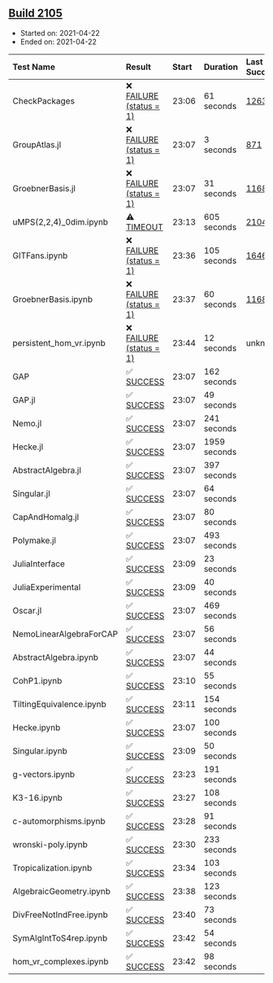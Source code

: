 ## [Build 2105](https://oscarci.mathematik.uni-kl.de/job/oscar-stable/2105/)

* Started on: 2021-04-22
* Ended on: 2021-04-22

| Test Name    | Result | Start | Duration | Last Success | First Failure |
|:-------------|:-------|:------|:---------|:-------------|:--------------|
| CheckPackages | ❌ [FAILURE (status = 1)](https://oscarci.mathematik.uni-kl.de/job/oscar-stable/2105/artifact/logs/build-2105/CheckPackages.log) | 23:06 | 61 seconds | [1263](https://oscarci.mathematik.uni-kl.de/job/oscar-stable/1263/) | [1264](https://oscarci.mathematik.uni-kl.de/job/oscar-stable/1264/) |
| GroupAtlas.jl | ❌ [FAILURE (status = 1)](https://oscarci.mathematik.uni-kl.de/job/oscar-stable/2105/artifact/logs/build-2105/GroupAtlas.jl.log) | 23:07 | 3 seconds | [871](https://oscarci.mathematik.uni-kl.de/job/oscar-stable/871/) | [872](https://oscarci.mathematik.uni-kl.de/job/oscar-stable/872/) |
| GroebnerBasis.jl | ❌ [FAILURE (status = 1)](https://oscarci.mathematik.uni-kl.de/job/oscar-stable/2105/artifact/logs/build-2105/GroebnerBasis.jl.log) | 23:07 | 31 seconds | [1168](https://oscarci.mathematik.uni-kl.de/job/oscar-stable/1168/) | [1169](https://oscarci.mathematik.uni-kl.de/job/oscar-stable/1169/) |
| uMPS(2,2,4)_0dim.ipynb | ⚠ [TIMEOUT](https://oscarci.mathematik.uni-kl.de/job/oscar-stable/2105/artifact/logs/build-2105/uMPS-2-2-4-_0dim.ipynb.log) | 23:13 | 605 seconds | [2104](https://oscarci.mathematik.uni-kl.de/job/oscar-stable/2104/) | [2105](https://oscarci.mathematik.uni-kl.de/job/oscar-stable/2105/) |
| GITFans.ipynb | ❌ [FAILURE (status = 1)](https://oscarci.mathematik.uni-kl.de/job/oscar-stable/2105/artifact/logs/build-2105/GITFans.ipynb.log) | 23:36 | 105 seconds | [1646](https://oscarci.mathematik.uni-kl.de/job/oscar-stable/1646/) | [1647](https://oscarci.mathematik.uni-kl.de/job/oscar-stable/1647/) |
| GroebnerBasis.ipynb | ❌ [FAILURE (status = 1)](https://oscarci.mathematik.uni-kl.de/job/oscar-stable/2105/artifact/logs/build-2105/GroebnerBasis.ipynb.log) | 23:37 | 60 seconds | [1168](https://oscarci.mathematik.uni-kl.de/job/oscar-stable/1168/) | [1169](https://oscarci.mathematik.uni-kl.de/job/oscar-stable/1169/) |
| persistent_hom_vr.ipynb | ❌ [FAILURE (status = 1)](https://oscarci.mathematik.uni-kl.de/job/oscar-stable/2105/artifact/logs/build-2105/persistent_hom_vr.ipynb.log) | 23:44 | 12 seconds | unknown | unknown |
| GAP | ✅ [SUCCESS](https://oscarci.mathematik.uni-kl.de/job/oscar-stable/2105/artifact/logs/build-2105/GAP.log) | 23:07 | 162 seconds |  |  |
| GAP.jl | ✅ [SUCCESS](https://oscarci.mathematik.uni-kl.de/job/oscar-stable/2105/artifact/logs/build-2105/GAP.jl.log) | 23:07 | 49 seconds |  |  |
| Nemo.jl | ✅ [SUCCESS](https://oscarci.mathematik.uni-kl.de/job/oscar-stable/2105/artifact/logs/build-2105/Nemo.jl.log) | 23:07 | 241 seconds |  |  |
| Hecke.jl | ✅ [SUCCESS](https://oscarci.mathematik.uni-kl.de/job/oscar-stable/2105/artifact/logs/build-2105/Hecke.jl.log) | 23:07 | 1959 seconds |  |  |
| AbstractAlgebra.jl | ✅ [SUCCESS](https://oscarci.mathematik.uni-kl.de/job/oscar-stable/2105/artifact/logs/build-2105/AbstractAlgebra.jl.log) | 23:07 | 397 seconds |  |  |
| Singular.jl | ✅ [SUCCESS](https://oscarci.mathematik.uni-kl.de/job/oscar-stable/2105/artifact/logs/build-2105/Singular.jl.log) | 23:07 | 64 seconds |  |  |
| CapAndHomalg.jl | ✅ [SUCCESS](https://oscarci.mathematik.uni-kl.de/job/oscar-stable/2105/artifact/logs/build-2105/CapAndHomalg.jl.log) | 23:07 | 80 seconds |  |  |
| Polymake.jl | ✅ [SUCCESS](https://oscarci.mathematik.uni-kl.de/job/oscar-stable/2105/artifact/logs/build-2105/Polymake.jl.log) | 23:07 | 493 seconds |  |  |
| JuliaInterface | ✅ [SUCCESS](https://oscarci.mathematik.uni-kl.de/job/oscar-stable/2105/artifact/logs/build-2105/JuliaInterface.log) | 23:09 | 23 seconds |  |  |
| JuliaExperimental | ✅ [SUCCESS](https://oscarci.mathematik.uni-kl.de/job/oscar-stable/2105/artifact/logs/build-2105/JuliaExperimental.log) | 23:09 | 40 seconds |  |  |
| Oscar.jl | ✅ [SUCCESS](https://oscarci.mathematik.uni-kl.de/job/oscar-stable/2105/artifact/logs/build-2105/Oscar.jl.log) | 23:07 | 469 seconds |  |  |
| NemoLinearAlgebraForCAP | ✅ [SUCCESS](https://oscarci.mathematik.uni-kl.de/job/oscar-stable/2105/artifact/logs/build-2105/NemoLinearAlgebraForCAP.log) | 23:07 | 56 seconds |  |  |
| AbstractAlgebra.ipynb | ✅ [SUCCESS](https://oscarci.mathematik.uni-kl.de/job/oscar-stable/2105/artifact/logs/build-2105/AbstractAlgebra.ipynb.log) | 23:07 | 44 seconds |  |  |
| CohP1.ipynb | ✅ [SUCCESS](https://oscarci.mathematik.uni-kl.de/job/oscar-stable/2105/artifact/logs/build-2105/CohP1.ipynb.log) | 23:10 | 55 seconds |  |  |
| TiltingEquivalence.ipynb | ✅ [SUCCESS](https://oscarci.mathematik.uni-kl.de/job/oscar-stable/2105/artifact/logs/build-2105/TiltingEquivalence.ipynb.log) | 23:11 | 154 seconds |  |  |
| Hecke.ipynb | ✅ [SUCCESS](https://oscarci.mathematik.uni-kl.de/job/oscar-stable/2105/artifact/logs/build-2105/Hecke.ipynb.log) | 23:07 | 100 seconds |  |  |
| Singular.ipynb | ✅ [SUCCESS](https://oscarci.mathematik.uni-kl.de/job/oscar-stable/2105/artifact/logs/build-2105/Singular.ipynb.log) | 23:09 | 50 seconds |  |  |
| g-vectors.ipynb | ✅ [SUCCESS](https://oscarci.mathematik.uni-kl.de/job/oscar-stable/2105/artifact/logs/build-2105/g-vectors.ipynb.log) | 23:23 | 191 seconds |  |  |
| K3-16.ipynb | ✅ [SUCCESS](https://oscarci.mathematik.uni-kl.de/job/oscar-stable/2105/artifact/logs/build-2105/K3-16.ipynb.log) | 23:27 | 108 seconds |  |  |
| c-automorphisms.ipynb | ✅ [SUCCESS](https://oscarci.mathematik.uni-kl.de/job/oscar-stable/2105/artifact/logs/build-2105/c-automorphisms.ipynb.log) | 23:28 | 91 seconds |  |  |
| wronski-poly.ipynb | ✅ [SUCCESS](https://oscarci.mathematik.uni-kl.de/job/oscar-stable/2105/artifact/logs/build-2105/wronski-poly.ipynb.log) | 23:30 | 233 seconds |  |  |
| Tropicalization.ipynb | ✅ [SUCCESS](https://oscarci.mathematik.uni-kl.de/job/oscar-stable/2105/artifact/logs/build-2105/Tropicalization.ipynb.log) | 23:34 | 103 seconds |  |  |
| AlgebraicGeometry.ipynb | ✅ [SUCCESS](https://oscarci.mathematik.uni-kl.de/job/oscar-stable/2105/artifact/logs/build-2105/AlgebraicGeometry.ipynb.log) | 23:38 | 123 seconds |  |  |
| DivFreeNotIndFree.ipynb | ✅ [SUCCESS](https://oscarci.mathematik.uni-kl.de/job/oscar-stable/2105/artifact/logs/build-2105/DivFreeNotIndFree.ipynb.log) | 23:40 | 73 seconds |  |  |
| SymAlgIntToS4rep.ipynb | ✅ [SUCCESS](https://oscarci.mathematik.uni-kl.de/job/oscar-stable/2105/artifact/logs/build-2105/SymAlgIntToS4rep.ipynb.log) | 23:42 | 54 seconds |  |  |
| hom_vr_complexes.ipynb | ✅ [SUCCESS](https://oscarci.mathematik.uni-kl.de/job/oscar-stable/2105/artifact/logs/build-2105/hom_vr_complexes.ipynb.log) | 23:42 | 98 seconds |  |  |
